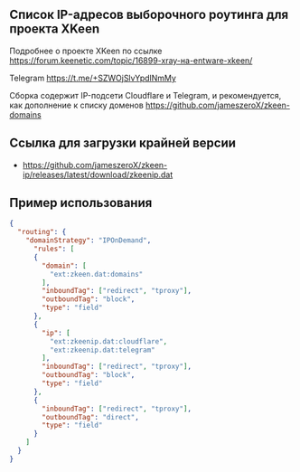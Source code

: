 ## Список IP-адресов выборочного роутинга для проекта XKeen

Подробнее о проекте XKeen по ссылке <https://forum.keenetic.com/topic/16899-xray-на-entware-xkeen/>

Telegram <https://t.me/+SZWOjSlvYpdlNmMy>

Сборка содержит IP-подсети Cloudflare и Telegram, и рекомендуется, как дополнение к списку доменов <https://github.com/jameszeroX/zkeen-domains>

## Ссылка для загрузки крайней версии

- <https://github.com/jameszeroX/zkeen-ip/releases/latest/download/zkeenip.dat>

## Пример использования

```json
{
  "routing": {
    "domainStrategy": "IPOnDemand",
      "rules": [
      {
        "domain": [
          "ext:zkeen.dat:domains"
        ],
        "inboundTag": ["redirect", "tproxy"],
        "outboundTag": "block",
        "type": "field"
      },
      {
        "ip": [
          "ext:zkeenip.dat:cloudflare",
          "ext:zkeenip.dat:telegram"
        ],
        "inboundTag": ["redirect", "tproxy"],
        "outboundTag": "block",
        "type": "field"
      },
      {
        "inboundTag": ["redirect", "tproxy"],
        "outboundTag": "direct",
        "type": "field"
      }
    ]
  }
}
```
